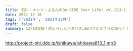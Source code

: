 ```yaml
---
title: 石川・ホンマ・ぶるんのBe-SIDE Your Life! vol.813-1
date: 2021-12-16
tags: ['2021年', '2021年12月']
draft: false
summary: 12/10収録！師走らしくバタバタ…石川さんがさらに進化！！
---
```


http://project-phi.ddo.jp/ishikawa/ishikawa813_1.mp3
